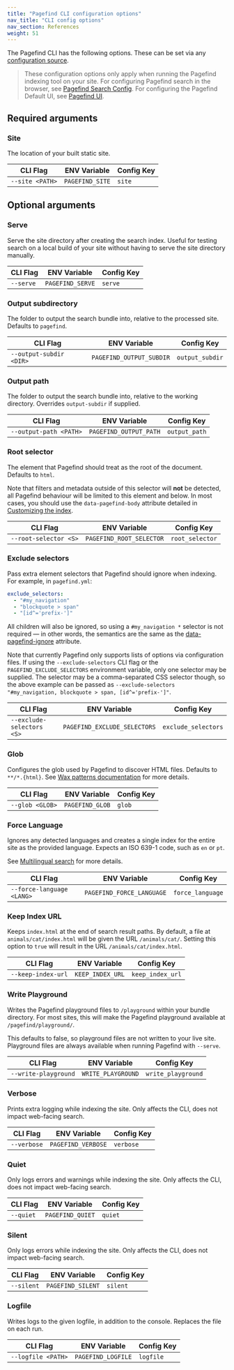 ```yaml
---
title: "Pagefind CLI configuration options"
nav_title: "CLI config options"
nav_section: References
weight: 51
---
```


The Pagefind CLI has the following options.
These can be set via any [configuration source](/docs/config-sources/).

> These configuration options only apply when running the Pagefind indexing tool on your site.
> For configuring Pagefind search in the browser, see [Pagefind Search Config](/docs/search-config/).
> For configuring the Pagefind Default UI, see [Pagefind UI](/docs/ui/).

## Required arguments

### Site
The location of your built static site.

| CLI Flag        | ENV Variable    | Config Key |
|-----------------|-----------------|------------|
| `--site <PATH>` | `PAGEFIND_SITE` | `site`     |

## Optional arguments

### Serve
Serve the site directory after creating the search index. Useful for testing search on a local build of your site without having to serve the site directory manually.

| CLI Flag  | ENV Variable     | Config Key |
|-----------|------------------|------------|
| `--serve` | `PAGEFIND_SERVE` | `serve`    |

### Output subdirectory
The folder to output the search bundle into, relative to the processed site. Defaults to `pagefind`.

| CLI Flag                | ENV Variable             | Config Key      |
|-------------------------|--------------------------|-----------------|
| `--output-subdir <DIR>` | `PAGEFIND_OUTPUT_SUBDIR` | `output_subdir` |

### Output path
The folder to output the search bundle into, relative to the working directory. Overrides `output-subdir` if supplied.

| CLI Flag               | ENV Variable           | Config Key    |
|------------------------|------------------------|---------------|
| `--output-path <PATH>` | `PAGEFIND_OUTPUT_PATH` | `output_path` |

### Root selector
The element that Pagefind should treat as the root of the document. Defaults to `html`.

Note that filters and metadata outside of this selector will **not** be detected, all Pagefind behaviour will be limited to this element and below. In most cases, you should use the `data-pagefind-body` attribute detailed in [Customizing the index](/docs/indexing/).

| CLI Flag              | ENV Variable             | Config Key      |
|-----------------------|--------------------------|-----------------|
| `--root-selector <S>` | `PAGEFIND_ROOT_SELECTOR` | `root_selector` |

### Exclude selectors
Pass extra element selectors that Pagefind should ignore when indexing. For example, in `pagefind.yml`:

```yml
exclude_selectors:
  - "#my_navigation"
  - "blockquote > span"
  - "[id^='prefix-']"
```

All children will also be ignored, so using a `#my_navigation *` selector is not required — in other words, the semantics are the same as the [data-pagefind-ignore](/docs/indexing/#removing-individual-elements-from-the-index) attribute.

Note that currently Pagefind only supports lists of options via configuration files. If using the `--exclude-selectors` CLI flag or the `PAGEFIND_EXCLUDE_SELECTORS` environment variable, only one selector may be supplied. The selector may be a comma-separated CSS selector though, so the above example can be passed as `--exclude-selectors "#my_navigation, blockquote > span, [id^='prefix-']"`.

| CLI Flag                  | ENV Variable                 | Config Key          |
|---------------------------|------------------------------|---------------------|
| `--exclude-selectors <S>` | `PAGEFIND_EXCLUDE_SELECTORS` | `exclude_selectors` |

### Glob
Configures the glob used by Pagefind to discover HTML files. Defaults to `**/*.{html}`.
See [Wax patterns documentation](https://github.com/olson-sean-k/wax#patterns) for more details.

| CLI Flag        | ENV Variable    | Config Key |
|-----------------|-----------------|------------|
| `--glob <GLOB>` | `PAGEFIND_GLOB` | `glob`     |

### Force Language
Ignores any detected languages and creates a single index for the entire site as the provided language. Expects an ISO 639-1 code, such as `en` or `pt`.

See [Multilingual search](/docs/multilingual/) for more details.

| CLI Flag                  | ENV Variable              | Config Key       |
|---------------------------|---------------------------|------------------|
| `--force-language <LANG>` | `PAGEFIND_FORCE_LANGUAGE` | `force_language` |

### Keep Index URL
Keeps `index.html` at the end of search result paths. By default, a file at `animals/cat/index.html` will be given the URL `/animals/cat/`. Setting this option to `true` will result in the URL `/animals/cat/index.html`.

| CLI Flag           | ENV Variable     | Config Key       |
|--------------------|------------------|------------------|
| `--keep-index-url` | `KEEP_INDEX_URL` | `keep_index_url` |

### Write Playground
Writes the Pagefind playground files to `/playground` within your bundle directory. For most sites, this will make the Pagefind playground available at `/pagefind/playground/`.

This defaults to false, so playground files are not written to your live site. Playground files are always available when running Pagefind with `--serve`.

| CLI Flag             | ENV Variable       | Config Key         |
|----------------------|--------------------|--------------------|
| `--write-playground` | `WRITE_PLAYGROUND` | `write_playground` |

### Verbose
Prints extra logging while indexing the site. Only affects the CLI, does not impact web-facing search.

| CLI Flag    | ENV Variable       | Config Key |
|-------------|--------------------|------------|
| `--verbose` | `PAGEFIND_VERBOSE` | `verbose`  |

### Quiet
Only logs errors and warnings while indexing the site. Only affects the CLI, does not impact web-facing search.

| CLI Flag  | ENV Variable     | Config Key |
|-----------|------------------|------------|
| `--quiet` | `PAGEFIND_QUIET` | `quiet`  |

### Silent
Only logs errors while indexing the site. Only affects the CLI, does not impact web-facing search.

| CLI Flag  | ENV Variable     | Config Key |
|-----------|------------------|------------|
| `--silent` | `PAGEFIND_SILENT` | `silent`  |

### Logfile
Writes logs to the given logfile, in addition to the console. Replaces the file on each run.

| CLI Flag           | ENV Variable       | Config Key |
|--------------------|--------------------|------------|
| `--logfile <PATH>` | `PAGEFIND_LOGFILE` | `logfile`  |
